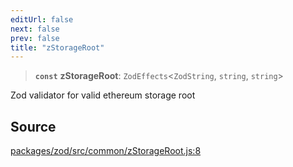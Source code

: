 ```yaml
---
editUrl: false
next: false
prev: false
title: "zStorageRoot"
---
```


> **`const`** **zStorageRoot**: `ZodEffects`\<`ZodString`, `string`, `string`\>

Zod validator for valid ethereum storage root

## Source

[packages/zod/src/common/zStorageRoot.js:8](https://github.com/evmts/tevm-monorepo/blob/main/packages/zod/src/common/zStorageRoot.js#L8)

